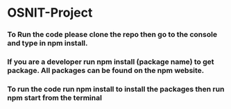 # OSNIT-Project
### To Run the code please clone the repo then go to the console and type in npm install. 
### If you are a developer run npm install (package name) to get package. All packages can be found on the npm website.
### To run the code run npm install to install the packages then run npm start from the terminal
